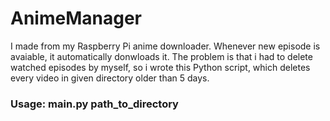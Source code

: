 # AnimeManager
I made from my Raspberry Pi anime downloader. Whenever new episode is avaiable, it automatically donwloads it. The problem is that i had to delete watched episodes by myself, so i wrote this Python script, which deletes every video in given directory older than 5 days.

### Usage: main.py path_to_directory